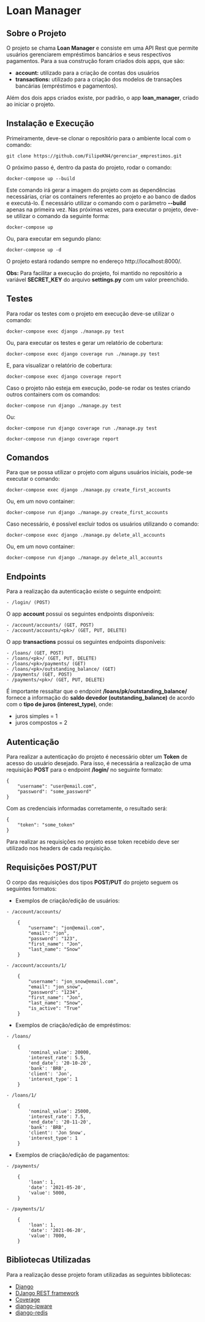 # Loan Manager

## Sobre o Projeto

O projeto se chama __Loan Manager__ e consiste em uma API Rest que permite usuários gerenciarem empréstimos bancários e seus respectivos pagamentos. Para a sua construção foram criados dois apps, que são:
* __account:__ utilizado para a criação de contas dos usuários
* __transactions:__ utilizado para a criação dos modelos de transações bancárias (empréstimos e pagamentos).

Além dos dois apps criados existe, por padrão, o app __loan_manager__, criado ao iniciar o projeto.

## Instalação e Execução

Primeiramente, deve-se clonar o repositório para o ambiente local com o comando:

`git clone https://github.com/FilipeKN4/gerenciar_emprestimos.git`

O próximo passo é, dentro da pasta do projeto, rodar o comando:

`docker-compose up --build`

Este comando irá gerar a imagem do projeto com as dependências necessárias, criar os containers referentes ao projeto e ao banco de dados e executá-lo. É necessário utilizar o comando com o parâmetro __--build__ apenas na primeira vez.
Nas próximas vezes, para executar o projeto, deve-se utilizar o comando da seguinte forma:

`docker-compose up`

Ou, para executar em segundo plano:

`docker-compose up -d`

O projeto estará rodando sempre no endereço http://localhost:8000/.

__Obs:__ Para facilitar a execução do projeto, foi mantido no repositório a variável __SECRET_KEY__
do arquivo __settings.py__ com um valor preenchido.

## Testes

Para rodar os testes com o projeto em execução deve-se utilizar o comando:

`docker-compose exec django ./manage.py test`

Ou, para executar os testes e gerar um relatório de cobertura:

`docker-compose exec django coverage run ./manage.py test`

E, para visualizar o relatório de cobertura:

`docker-compose exec django coverage report`

Caso o projeto não esteja em execução, pode-se rodar os testes criando outros containers com os comandos:

`docker-compose run django ./manage.py test`

Ou:

`docker-compose run django coverage run ./manage.py test`

`docker-compose run django coverage report`

## Comandos

Para que se possa utilizar o projeto com alguns usuários iniciais, pode-se executar o comando:

`docker-compose exec django ./manage.py create_first_accounts`

Ou, em um novo container:

`docker-compose run django ./manage.py create_first_accounts`

Caso necessário, é possível excluir todos os usuários utilizando o comando:

`docker-compose exec django ./manage.py delete_all_accounts`

Ou, em um novo container:

`docker-compose run django ./manage.py delete_all_accounts`

## Endpoints

Para a realização da autenticação existe o seguinte endpoint:

```
- /login/ (POST)
```

O app __account__ possui os seguintes endpoints disponíveis:

```
- /account/accounts/ (GET, POST)
- /account/accounts/<pk>/ (GET, PUT, DELETE)
```

O app __transactions__ possui os seguintes endpoints disponíveis:

```
- /loans/ (GET, POST)
- /loans/<pk>/ (GET, PUT, DELETE)
- /loans/<pk>/payments/ (GET)
- /loans/<pk>/outstanding_balance/ (GET)
- /payments/ (GET, POST)
- /payments/<pk>/ (GET, PUT, DELETE)
```
É importante ressaltar que o endpoint __/loans/pk/outstanding_balance/__ fornece a informação do __saldo devedor (outstanding_balance)__ de acordo com o __tipo de juros (interest_type)__, onde:
- juros simples = 1
- juros compostos = 2

## Autenticação

Para realizar a autenticação do projeto é necessário obter um __Token__ de acesso do usuário desejado. Para isso, é necessária a realização de uma requisição __POST__ para o endpoint __/login/__ no seguinte formato:

```
{
    "username": "user@email.com",
    "password": "some_password"
}
```

Com as credenciais informadas corretamente, o resultado será:

```
{
    "token": "some_token"
}
```

Para realizar as requisições no projeto esse token recebido deve ser utilizado nos headers de cada requisição.

## Requisições POST/PUT

O corpo das requisições dos tipos __POST/PUT__ do projeto seguem os seguintes formatos:

- Exemplos de criação/edição de usuários:

```
- /account/accounts/

    {
        "username": "jon@email.com", 
        "email": "jon",
        "password": "123",
        "first_name": "Jon",
        "last_name": "Snow"
    }

- /account/accounts/1/

    {
        "username": "jon_snow@email.com", 
        "email": "jon_snow",
        "password": "1234",
        "first_name": "Jon",
        "last_name": "Snow",
        "is_active": "True"
    }
```

- Exemplos de criação/edição de empréstimos:

```
- /loans/

    {
        'nominal_value': 20000,
        'interest_rate': 5.5,
        'end_date': '20-10-20',
        'bank': 'BRB',
        'client': 'Jon',
        'interest_type': 1
    }

- /loans/1/

    {
        'nominal_value': 25000,
        'interest_rate': 7.5,
        'end_date': '20-11-20',
        'bank': 'BRB',
        'client': 'Jon Snow',
        'interest_type': 1
    }
```

- Exemplos de criação/edição de pagamentos:

```
- /payments/

    {
        'loan': 1, 
        'date': '2021-05-20',
        'value': 5000,
    }

- /payments/1/

    {
        'loan': 1, 
        'date': '2021-06-20',
        'value': 7000,
    }
```

## Bibliotecas Utilizadas

Para a realização desse projeto foram utilizadas as seguintes bibliotecas:

* [Django](https://www.djangoproject.com/)
* [DJango REST framework](https://www.django-rest-framework.org/)
* [Coverage](https://coverage.readthedocs.io/en/coverage-5.5/)
* [django-ipware](https://pypi.org/project/django-ipware/)
* [django-redis](https://pypi.org/project/django-redis/)
